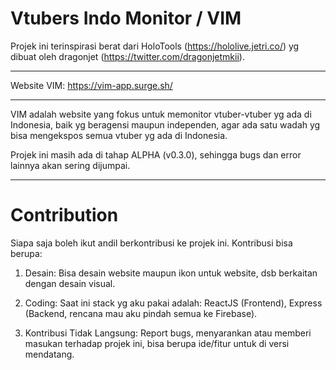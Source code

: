 # Vtubers Indo Monitor / VIM

Projek ini terinspirasi berat dari HoloTools (https://hololive.jetri.co/) yg dibuat oleh dragonjet (https://twitter.com/dragonjetmkii).

---

Website VIM: https://vim-app.surge.sh/

---

VIM adalah website yang fokus untuk memonitor vtuber-vtuber yg ada di Indonesia, baik yg beragensi maupun independen, agar ada satu wadah yg bisa mengekspos semua vtuber yg ada di Indonesia.

Projek ini masih ada di tahap ALPHA (v0.3.0), sehingga bugs dan error lainnya akan sering dijumpai.

---

# Contribution

Siapa saja boleh ikut andil berkontribusi ke projek ini. Kontribusi bisa berupa:

1. Desain: Bisa desain website maupun ikon untuk website, dsb berkaitan dengan desain visual.

2. Coding: Saat ini stack yg aku pakai adalah: ReactJS (Frontend), Express (Backend, rencana mau aku pindah semua ke Firebase).

3. Kontribusi Tidak Langsung: Report bugs, menyarankan atau memberi masukan terhadap projek ini, bisa berupa ide/fitur untuk di versi mendatang.
